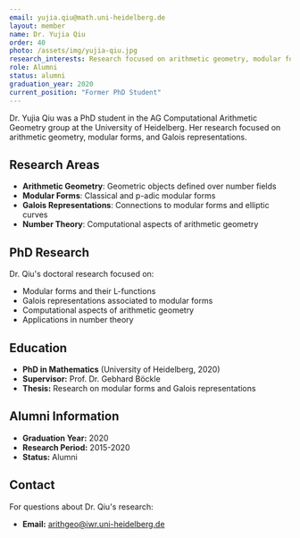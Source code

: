 ```yaml
---
email: yujia.qiu@math.uni-heidelberg.de
layout: member
name: Dr. Yujia Qiu
order: 40
photo: /assets/img/yujia-qiu.jpg
research_interests: Research focused on arithmetic geometry, modular forms, and Galois representations.
role: Alumni
status: alumni
graduation_year: 2020
current_position: "Former PhD Student"
---
```


Dr. Yujia Qiu was a PhD student in the AG Computational Arithmetic Geometry group at the University of Heidelberg. Her research focused on arithmetic geometry, modular forms, and Galois representations.

## Research Areas

- **Arithmetic Geometry**: Geometric objects defined over number fields
- **Modular Forms**: Classical and p-adic modular forms
- **Galois Representations**: Connections to modular forms and elliptic curves
- **Number Theory**: Computational aspects of arithmetic geometry

## PhD Research

Dr. Qiu's doctoral research focused on:
- Modular forms and their L-functions
- Galois representations associated to modular forms
- Computational aspects of arithmetic geometry
- Applications in number theory

## Education

- **PhD in Mathematics** (University of Heidelberg, 2020)
- **Supervisor:** Prof. Dr. Gebhard Böckle
- **Thesis:** Research on modular forms and Galois representations

## Alumni Information

- **Graduation Year:** 2020
- **Research Period:** 2015-2020
- **Status:** Alumni

## Contact

For questions about Dr. Qiu's research:
- **Email:** arithgeo@iwr.uni-heidelberg.de

